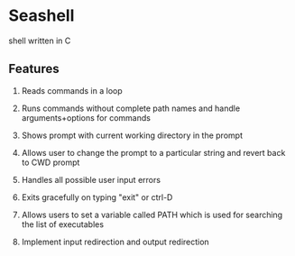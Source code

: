 # Seashell
shell written in C

## Features

1.  Reads commands in a loop

2.  Runs commands without complete path names and handle arguments+options for commands

3.  Shows prompt with current working directory in the prompt

4.  Allows user to change the prompt to a particular string and revert back to CWD prompt

5.  Handles all possible user input errors 

6.  Exits gracefully on typing "exit" or ctrl-D

7.  Allows users to set a variable called PATH which is used for searching the list of executables

8.  Implement input redirection and output redirection

